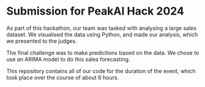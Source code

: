 # Submission for PeakAI Hack 2024
As part of this hackathon, our team was tasked with analysing a large sales dataset. We visualised the data using Python, and made our analysis, which we presented to the judges.

The final challenge was to make predictions based on the data. We chose to use an ARIMA model to do this sales forecasting.

This repository contains all of our code for the duration of the event, which took place over the course of about 6 hours.
